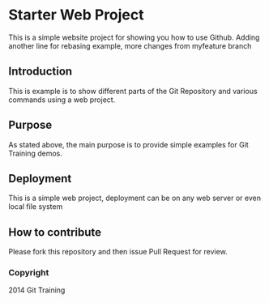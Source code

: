 # Starter Web Project

This is a simple website project for showing you how to use Github. Adding another line for rebasing example, more changes from myfeature branch

## Introduction

This is example is to show different parts of the Git Repository and various commands using a web project.

## Purpose

As stated above, the main purpose is to provide simple examples for Git Training demos.

## Deployment

This is a simple web project, deployment can be on any web server or even local file system

## How to contribute

Please fork this repository and then issue Pull Request for review.
### Copyright

2014 Git Training

